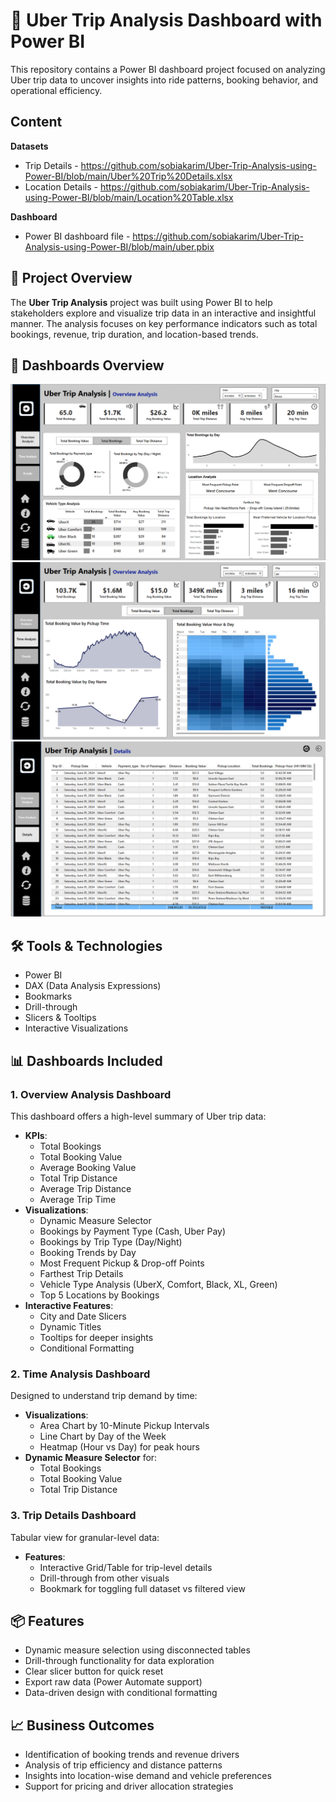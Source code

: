 # 🚗 Uber Trip Analysis Dashboard with Power BI

This repository contains a Power BI dashboard project focused on analyzing Uber trip data to uncover insights into ride patterns, booking behavior, and operational efficiency.

## Content

**Datasets**
 - Trip Details - https://github.com/sobiakarim/Uber-Trip-Analysis-using-Power-BI/blob/main/Uber%20Trip%20Details.xlsx
 - Location Details - https://github.com/sobiakarim/Uber-Trip-Analysis-using-Power-BI/blob/main/Location%20Table.xlsx

**Dashboard**
-  Power BI dashboard file - https://github.com/sobiakarim/Uber-Trip-Analysis-using-Power-BI/blob/main/uber.pbix

## 📌 Project Overview

The **Uber Trip Analysis** project was built using Power BI to help stakeholders explore and visualize trip data in an interactive and insightful manner. The analysis focuses on key performance indicators such as total bookings, revenue, trip duration, and location-based trends.

## 📁 Dashboards Overview
![Overview Dashboard](./overview.png)
![Time Analysis Dashboard](./time_analysis.png)
![Trip Details Table](./trip_details.png)

## 🛠️ Tools & Technologies
- Power BI
- DAX (Data Analysis Expressions)
- Bookmarks
- Drill-through
- Slicers & Tooltips
- Interactive Visualizations

## 📊 Dashboards Included

### 1. Overview Analysis Dashboard
This dashboard offers a high-level summary of Uber trip data:
- **KPIs**: 
  - Total Bookings
  - Total Booking Value
  - Average Booking Value
  - Total Trip Distance
  - Average Trip Distance
  - Average Trip Time
- **Visualizations**:
  - Dynamic Measure Selector
  - Bookings by Payment Type (Cash, Uber Pay)
  - Bookings by Trip Type (Day/Night)
  - Booking Trends by Day
  - Most Frequent Pickup & Drop-off Points
  - Farthest Trip Details
  - Vehicle Type Analysis (UberX, Comfort, Black, XL, Green)
  - Top 5 Locations by Bookings
- **Interactive Features**:
  - City and Date Slicers
  - Dynamic Titles
  - Tooltips for deeper insights
  - Conditional Formatting

### 2. Time Analysis Dashboard
Designed to understand trip demand by time:
- **Visualizations**:
  - Area Chart by 10-Minute Pickup Intervals
  - Line Chart by Day of the Week
  - Heatmap (Hour vs Day) for peak hours
- **Dynamic Measure Selector** for:
  - Total Bookings
  - Total Booking Value
  - Total Trip Distance

### 3. Trip Details Dashboard
Tabular view for granular-level data:
- **Features**:
  - Interactive Grid/Table for trip-level details
  - Drill-through from other visuals
  - Bookmark for toggling full dataset vs filtered view

## 📦 Features
- Dynamic measure selection using disconnected tables
- Drill-through functionality for data exploration
- Clear slicer button for quick reset
- Export raw data (Power Automate support)
- Data-driven design with conditional formatting

## 📈 Business Outcomes
- Identification of booking trends and revenue drivers
- Analysis of trip efficiency and distance patterns
- Insights into location-wise demand and vehicle preferences
- Support for pricing and driver allocation strategies


